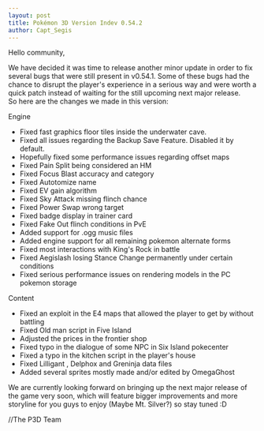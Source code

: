```yaml
---
layout: post
title: Pokémon 3D Version Indev 0.54.2
author: Capt_Segis
---
```

  
Hello community,  

We have decided it was time to release another minor update in order to fix several bugs that were still present in v0.54.1. Some of these bugs had the chance to disrupt the player's experience in a serious way and were worth a quick patch instead of waiting for the still upcoming next major release.  
So here are the changes we made in this version:

Engine
- Fixed fast graphics floor tiles inside the underwater cave.
- Fixed all issues regarding the Backup Save Feature. Disabled it by default.
- Hopefully fixed some performance issues regarding offset maps
- Fixed Pain Split being considered an HM
- Fixed Focus Blast accuracy and category
- Fixed Autotomize name
- Fixed EV gain algorithm
- Fixed Sky Attack missing flinch chance
- Fixed Power Swap wrong target
- Fixed badge display in trainer card
- Fixed Fake Out flinch conditions in PvE
- Added support for .ogg music files
- Added engine support for all remaining pokemon alternate forms
- Fixed most interactions with King's Rock in battle
- Fixed Aegislash losing Stance Change permanently under certain conditions
- Fixed serious performance issues on rendering models in the PC pokemon storage

Content
- Fixed an exploit in the E4 maps that allowed the player to get by without battling
- Fixed Old man script in Five Island
- Adjusted the prices in the frontier shop
- Fixed typo in the dialogue of some NPC in Six Island pokecenter
- Fixed a typo in the kitchen script in the player's house
- Fixed Lilligant , Delphox and Greninja data files
- Added several sprites mostly made and/or edited by OmegaGhost

We are currently looking forward on bringing up the next major release of the game very soon, which will feature bigger improvements and more storyline for you guys to enjoy (Maybe Mt. Silver?) so stay tuned :D

//The P3D Team
